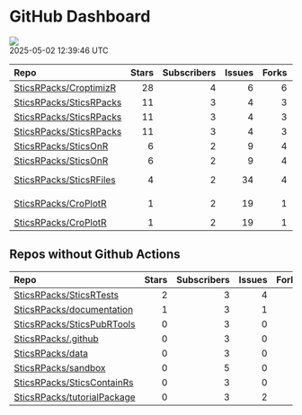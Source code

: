 GitHub Dashboard
================

![](https://github.com/SticsRPacks/status/workflows/Render%20Status/badge.svg)  
2025-05-02 12:39:46 UTC

| Repo                                                                  | Stars | Subscribers | Issues | Forks | Status                                                                                                                                                                                                                                                                                                                                                                                                                                                                           | Commit                                                                                                                                                                                |
|:----------------------------------------------------------------------|------:|------------:|-------:|------:|:---------------------------------------------------------------------------------------------------------------------------------------------------------------------------------------------------------------------------------------------------------------------------------------------------------------------------------------------------------------------------------------------------------------------------------------------------------------------------------|:--------------------------------------------------------------------------------------------------------------------------------------------------------------------------------------|
| [SticsRPacks/CroptimizR](https://github.com/SticsRPacks/CroptimizR)   |    28 |           4 |      6 |     6 | [![](https://github.com/SticsRPacks/CroptimizR/workflows/Update%20CITATION.cff/badge.svg)](https://github.com/SticsRPacks/CroptimizR/actions/runs/14751980083)                                                                                                                                                                                                                                                                                                                   | <a href="https://github.com/SticsRPacks/CroptimizR/commit/74868a71a36ccceaeed3e60d98b6dfa7b2be8739" title="Merge pull request #39 from SticsRPacks/update-r-dependency">74868a</a>    |
| [SticsRPacks/SticsRPacks](https://github.com/SticsRPacks/SticsRPacks) |    11 |           3 |      4 |     3 | [![](https://github.com/SticsRPacks/SticsRPacks/workflows/.github/workflows/dependabot.yml/badge.svg)](https://github.com/SticsRPacks/SticsRPacks/actions/runs/12280022686)                                                                                                                                                                                                                                                                                                      | <a href="https://github.com/SticsRPacks/SticsRPacks/commit/02682c83bc6ed7f9b6f980ed166010998dfbb3f7" title="Create dependabot.yml">02682c</a>                                         |
| [SticsRPacks/SticsRPacks](https://github.com/SticsRPacks/SticsRPacks) |    11 |           3 |      4 |     3 | [![](https://github.com/SticsRPacks/SticsRPacks/workflows/R-CMD-check/badge.svg)](https://github.com/SticsRPacks/SticsRPacks/actions/runs/14758962130)                                                                                                                                                                                                                                                                                                                           | <a href="https://github.com/SticsRPacks/SticsRPacks/commit/88f138ce704ecbac2f38e8df93285eb1eda9cb75" title="Update README.Rmd">88f138</a>                                             |
| [SticsRPacks/SticsRPacks](https://github.com/SticsRPacks/SticsRPacks) |    11 |           3 |      4 |     3 | [![](https://github.com/SticsRPacks/SticsRPacks/workflows/Update%20CITATION.cff/badge.svg)](https://github.com/SticsRPacks/SticsRPacks/actions/runs/14755119446)                                                                                                                                                                                                                                                                                                                 | <a href="https://github.com/SticsRPacks/SticsRPacks/commit/deb52d4d810b3b2ccae90f8ddf6e995e6f07852b" title="Merge pull request #60 from SticsRPacks/update-R-dependency">deb52d</a>   |
| [SticsRPacks/SticsOnR](https://github.com/SticsRPacks/SticsOnR)       |     6 |           2 |      9 |     4 | [![](https://github.com/SticsRPacks/SticsOnR/workflows/Update%20CITATION.cff/badge.svg)](https://github.com/SticsRPacks/SticsOnR/actions/runs/13966232021)                                                                                                                                                                                                                                                                                                                       | <a href="https://github.com/SticsRPacks/SticsOnR/commit/126df8c26a3194a81deb57822cc481c07b660763" title="changes from the last release (#50)">126df8</a>                              |
| [SticsRPacks/SticsOnR](https://github.com/SticsRPacks/SticsOnR)       |     6 |           2 |      9 |     4 | [![](https://github.com/SticsRPacks/SticsOnR/workflows/R-CMD-check/badge.svg)](https://github.com/SticsRPacks/SticsOnR/actions/runs/14757810713) [![](https://github.com/SticsRPacks/SticsOnR/workflows/test-coverage/badge.svg)](https://github.com/SticsRPacks/SticsOnR/actions/runs/14757810704)                                                                                                                                                                              | <a href="https://github.com/SticsRPacks/SticsOnR/commit/5fc941a7dd1068226328d6659aa4c0c7882f192d" title="Update README.Rmd (#52)">5fc941</a>                                          |
| [SticsRPacks/SticsRFiles](https://github.com/SticsRPacks/SticsRFiles) |     4 |           2 |     34 |     4 | [![](https://github.com/SticsRPacks/SticsRFiles/workflows/R-CMD-check/badge.svg)](https://github.com/SticsRPacks/SticsRFiles/actions/runs/14757348556) [![](https://github.com/SticsRPacks/SticsRFiles/workflows/test-coverage/badge.svg)](https://github.com/SticsRPacks/SticsRFiles/actions/runs/14757348549) [![](https://github.com/SticsRPacks/SticsRFiles/workflows/Update%20CITATION.cff/badge.svg)](https://github.com/SticsRPacks/SticsRFiles/actions/runs/14757348526) | <a href="https://github.com/SticsRPacks/SticsRFiles/commit/5eb0301c55e7e9aa0bac5af327e8187829f5b659" title="removed useless fun and functions' doc updates (#141)">5eb030</a>         |
| [SticsRPacks/CroPlotR](https://github.com/SticsRPacks/CroPlotR)       |     1 |           2 |     19 |     1 | [![](https://github.com/SticsRPacks/CroPlotR/workflows/R-CMD-check/badge.svg)](https://github.com/SticsRPacks/CroPlotR/actions/runs/14759347750) [![](https://github.com/SticsRPacks/CroPlotR/workflows/test-coverage/badge.svg)](https://github.com/SticsRPacks/CroPlotR/actions/runs/14759347752) [![](https://github.com/SticsRPacks/CroPlotR/workflows/Snapshot%20Comparison/badge.svg)](https://github.com/SticsRPacks/CroPlotR/actions/runs/14759347771)                   | <a href="https://github.com/SticsRPacks/CroPlotR/commit/54ff6253ad305b98ee96218562345f769102d329" title="Merge pull request #62 from SticsRPacks/VEZY-patch-1">54ff62</a>             |
| [SticsRPacks/CroPlotR](https://github.com/SticsRPacks/CroPlotR)       |     1 |           2 |     19 |     1 | [![](https://github.com/SticsRPacks/CroPlotR/workflows/Update%20CITATION.cff/badge.svg)](https://github.com/SticsRPacks/CroPlotR/actions/runs/14755008113)                                                                                                                                                                                                                                                                                                                       | <a href="https://github.com/SticsRPacks/CroPlotR/commit/d30c8a83521b756ad7abbe0cea845c77172fcc56" title="Merge pull request #59 from SticsRPacks/make-tests-work-on-macos">d30c8a</a> |

## Repos without Github Actions

| Repo                                                                          | Stars | Subscribers | Issues | Forks |
|:------------------------------------------------------------------------------|------:|------------:|-------:|------:|
| [SticsRPacks/SticsRTests](https://github.com/SticsRPacks/SticsRTests)         |     2 |           3 |      4 |     1 |
| [SticsRPacks/documentation](https://github.com/SticsRPacks/documentation)     |     1 |           3 |      1 |     0 |
| [SticsRPacks/SticsPubRTools](https://github.com/SticsRPacks/SticsPubRTools)   |     0 |           3 |      0 |     0 |
| [SticsRPacks/.github](https://github.com/SticsRPacks/.github)                 |     0 |           3 |      0 |     0 |
| [SticsRPacks/data](https://github.com/SticsRPacks/data)                       |     0 |           3 |      0 |     0 |
| [SticsRPacks/sandbox](https://github.com/SticsRPacks/sandbox)                 |     0 |           5 |      0 |     0 |
| [SticsRPacks/SticsContainRs](https://github.com/SticsRPacks/SticsContainRs)   |     0 |           3 |      0 |     0 |
| [SticsRPacks/tutorialPackage](https://github.com/SticsRPacks/tutorialPackage) |     0 |           3 |      2 |     0 |
